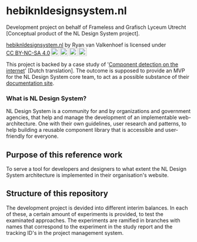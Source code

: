 # hebiknldesignsystem.nl

Development project on behalf of Frameless and Grafisch Lyceum Utrecht [Conceptual product of the NL Design System project].

<p xmlns:cc="http://creativecommons.org/ns#" xmlns:dct="http://purl.org/dc/terms/"><a property="dct:title" rel="cc:attributionURL" href="https://www.hebiknldesignsystem.nl">hebiknldesignsystem.nl</a> by <span property="cc:attributionName">Ryan van Valkenhoef</span> is licensed under <a href="http://creativecommons.org/licenses/by-nc-sa/4.0/?ref=chooser-v1" target="_blank" rel="license noopener noreferrer" style="display:inline-block;">CC BY-NC-SA 4.0<img style="height:22px!important;margin-left:3px;vertical-align:text-bottom;" src="https://mirrors.creativecommons.org/presskit/icons/cc.svg?ref=chooser-v1"><img style="height:22px!important;margin-left:3px;vertical-align:text-bottom;" src="https://mirrors.creativecommons.org/presskit/icons/by.svg?ref=chooser-v1"><img style="height:22px!important;margin-left:3px;vertical-align:text-bottom;" src="https://mirrors.creativecommons.org/presskit/icons/nc.svg?ref=chooser-v1"><img style="height:22px!important;margin-left:3px;vertical-align:text-bottom;" src="https://mirrors.creativecommons.org/presskit/icons/sa.svg?ref=chooser-v1"></a></p>

This project is backed by a case study of '<a href="https://www.icloud.com/pages/0edwYvillxNU1lx_pC9BaW7LA#Gevalsstudie_CDI_Frameless-GLU">Component detection on the internet</a>' [Dutch translation]. The outcome is supposed to provide an MVP for the NL Design System core team, to act as a possible substance of their <a href="https://www.nldesignsystem.nl/">documentation site</a>.

### What is NL Design System?

NL Design System is a community for and by organizations and government agencies, that help and manage the development of an implementable web-architecture. One with their own guidelines, user research and patterns, to help building a reusable component library that is accessible and user-friendly for everyone.

## Purpose of this reference work

To serve a tool for developers and designers to what extent the NL Design System architecture is implemented in their organisation's website.

## Structure of this repository

The development project is devided into different interim balances. In each of these, a certain amount of experiments is provided, to test the examinated approaches. The experiments are ramified in branches with names that correspond to the experiment in the study report and the tracking ID's in the project management system.
